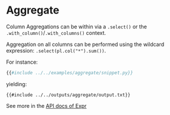 # Aggregate

Column Aggregations can be within via a `.select()` or the `.with_column()`/`.with_columns()`
context.

Aggregation on all columns can be performed using the wildcard expression:
`.select(pl.col("*").sum())`.

For instance:

```python
{{#include ../../examples/aggregate/snippet.py}}
```

yielding:

```text
{{#include ../../outputs/aggregate/output.txt}}
```

See more in the [API docs of Expr](POLARS_PY_REF_GUIDE/expressions/aggregation.html)
